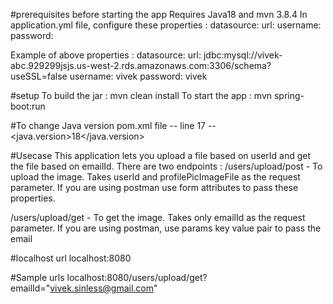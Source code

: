 #prerequisites before starting the app
Requires Java18 and mvn 3.8.4
In application.yml file, configure these properties :
datasource:
url:
username: 
password: 

Example of above properties :
datasource:
url:
jdbc:mysql://vivek-abc.929299jsjs.us-west-2.rds.amazonaws.com:3306/schema?useSSL=false
username: vivek
password: vivek

#setup
To build the jar : mvn clean install
To start the app : mvn spring-boot:run


#To change Java version
pom.xml file --  line 17  -- <java.version>18</java.version>

#Usecase 
This application lets you upload a file based on userId and get the file based on emailId. 
There are two endpoints :
/users/upload/post - To upload the image.
Takes userId and profilePicImageFile as the request parameter. If you are using postman use form attributes 
to pass these properties.

/users/upload/get - To get the image.
Takes only emailId as the request parameter. If you are using postman, use params key value pair to pass the email

#localhost url
localhost:8080

#Sample urls
localhost:8080/users/upload/get?emailId="vivek.sinless@gmail.com" 